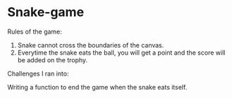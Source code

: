 # Snake-game

Rules of the game:
1. Snake cannot cross the boundaries of the canvas.
2. Everytime the snake eats the ball, you will get a point
   and the score will be added on the trophy.

Challenges I ran into:


Writing a function to end the game when the snake eats itself.
